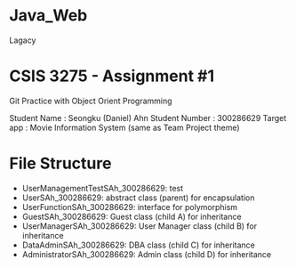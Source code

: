 # Java_Web
Lagacy
# CSIS 3275 - Assignment #1
Git Practice with Object Orient Programming

Student Name : Seongku (Daniel) Ahn
Student Number : 300286629 
Target app : Movie Information System (same as Team Project theme)

# File Structure
- UserManagementTestSAh_300286629: test
- UserSAh_300286629: abstract class (parent) for encapsulation
- UserFunctionSAh_300286629: interface for polymorphism
- GuestSAh_300286629: Guest class (child A) for inheritance
- UserManagerSAh_300286629: User Manager class (child B) for inheritance
- DataAdminSAh_300286629: DBA class (child C) for inheritance
- AdministratorSAh_300286629: Admin class (child D) for inheritance
